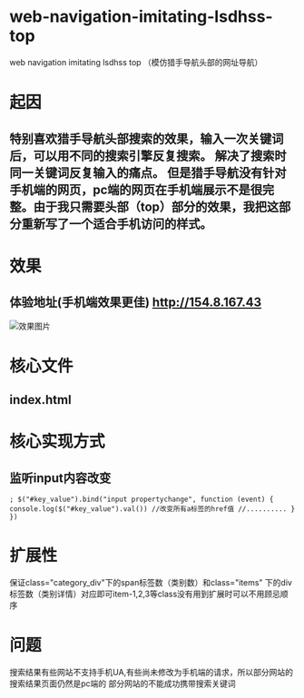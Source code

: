 # web-navigation-imitating-lsdhss-top
web navigation imitating lsdhss top （模仿猎手导航头部的网址导航）

# 起因

特别喜欢猎手导航头部搜索的效果，输入一次关键词后，可以用不同的搜索引擎反复搜索。
解决了搜索时同一关键词反复输入的痛点。
但是猎手导航没有针对手机端的网页，pc端的网页在手机端展示不是很完整。由于我只需要头部（top）部分的效果，我把这部分重新写了一个适合手机访问的样式。
-------------------------------------------------

# 效果

## 体验地址(手机端效果更佳) http://154.8.167.43

![效果图片](https://github.com/skygongque/web-navigation-imitating-lsdhss-top/edit/master/web_imitating_ls/picture/example.jpg)


# 核心文件
index.html
--------


# 核心实现方式
监听input内容改变
----
`
; $("#key_value").bind("input propertychange", function (event) {
                 console.log($("#key_value").val())
                 //改变所有a标签的href值
                 //..........
                }
            })
`

# 扩展性
保证class="category_div"下的span标签数（类别数）和class="items" 下的div标签数（类别详情）对应即可item-1,2,3等class没有用到扩展时可以不用顾忌顺序

# 问题
搜索结果有些网站不支持手机UA,有些尚未修改为手机端的请求，所以部分网站的搜索结果页面仍然是pc端的
部分网站的不能成功携带搜索关键词

